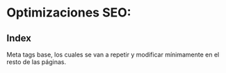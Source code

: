 Optimizaciones SEO:
=
Index
--

Meta tags base, los cuales se van a repetir y modificar mínimamente en el resto de las páginas.

<meta name="Keywords" content="Soluciones Nutricionales, Viandas, Viandas saludables, Sano, Rico, Nutrititvo">

<meta name="description" content="Inicio de mi página web, viandas saludables para empresas y particulares">

<title>Soluciones Nutricionales - Home</title>
